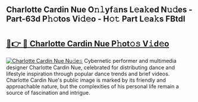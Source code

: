 ## Charlotte Cardin Nue O𝚗𝚕yf𝚊ns L𝚎a𝚔ed N𝚞𝚍es - Part-63d P𝚑𝚘tos Vi𝚍𝚎o - H𝚘𝚝 Part L𝚎a𝚔s FBtdI

# <h2><a href="http://kf3eo6i.oniu.top/?m=Charlotte+Cardin+Nue">🔗👉 🔴 Charlotte Cardin Nue P𝚑ot𝚘𝚜 V𝚒d𝚎o</a></h2>

[![Charlotte Cardin Nue Nu𝚍e𝚜](https://i.imgur.com/0qMVB7G.gif)](http://kf3eo6i.oniu.top/?m=Charlotte+Cardin+Nue)
Cybernetic performer and multimedia designer Charlotte Cardin Nue, celebrated for distributing dance and lifestyle inspiration through popular dance trends and brief videos. Charlotte Cardin Nue's public image is marked by its friendly and approachable nature, but the complexities of his personal life remain a source of fascination and intrigue.  
